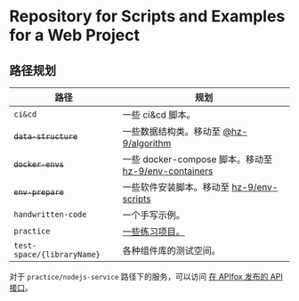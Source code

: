 # Repository for Scripts and Examples for a Web Project

## 路径规划

| 路径                       | 规划                                                                                                   |
| -------------------------- | ------------------------------------------------------------------------------------------------------ |
| `ci&cd`                    | 一些 ci&cd 脚本。                                                                                      |
| ~~`data-structure`~~       | 一些数据结构类。移动至 [@hz-9/algorithm](https://github.com/hz-9/tool/tree/master/libraries/algorithm) |
| ~~`docker-envs`~~          | 一些 docker-compose 脚本。移动至 [hz-9/env-containers](https://github.com/hz-9/env-containers)         |
| ~~`env-prepare`~~          | 一些软件安装脚本。移动至 [hz-9/env-scripts](https://github.com/hz-9/env-scripts)                       |
| `handwritten-code`         | 一个手写示例。                                                                                         |
| `practice`                 | [一些练习项目。]                                                                                       |
| `test-space/{libraryName}` | 各种组件库的测试空间。                                                                                 |

对于 `practice/nodejs-service` 路径下的服务，可以访问 [在 APIfox 发布的 API 接口](https://apifox.com/apidoc/shared-b220fa2f-dc80-4283-9dee-311a22e04d03)。

[一些练习项目。]: ./practice
